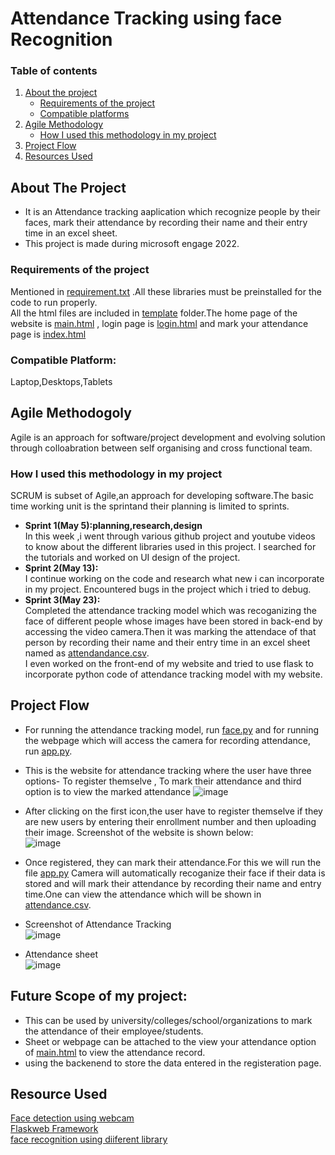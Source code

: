 # Attendance Tracking using face Recognition
### Table of contents <BR>
1. [About the project](https://github.com/ADHYA-MITTAL/face-recognition#about-the-project)<br>
    - [Requirements of the project](https://github.com/ADHYA-MITTAL/face-recognition#requirements-of-the-project)<br>
    - [Compatible platforms](https://github.com/ADHYA-MITTAL/face-recognition#compatible-platform)<br>  
2. [Agile Methodology](https://github.com/ADHYA-MITTAL/face-recognition/#agile-methodogoly)<br>
    - [How I used this methodology in my project](https://github.com/ADHYA-MITTAL/face-recognition#how-i-used-this-methodology-in-my-project)<br>
3. [Project Flow](https://github.com/ADHYA-MITTAL/face-recognition/#project-flow) <br>
4. [Resources Used](https://github.com/ADHYA-MITTAL/face-recognition/#resource-used)
  
## About The Project
- It is an Attendance tracking aaplication which recognize people by their faces, mark their attendance by recording their name and their entry time in an excel sheet.
- This project is made during microsoft engage 2022.<br>
### Requirements of the project
Mentioned in [requirement.txt](https://github.com/ADHYA-MITTAL/face-recognition/blob/main/requirement.txt) .All these libraries must be preinstalled for the code to run properly. <br> All the html files are included in [template](https://github.com/ADHYA-MITTAL/face-recognition/tree/main/templates) folder.The home page of the website is [main.html](https://github.com/ADHYA-MITTAL/face-recognition/blob/main/templates/main.html) , login page is [login.html](https://github.com/ADHYA-MITTAL/face-recognition/blob/main/templates/login.html) and mark your attendance page is [index.html](https://github.com/ADHYA-MITTAL/face-recognition/blob/main/templates/index.html)
### Compatible Platform:<br>
Laptop,Desktops,Tablets
## Agile Methodogoly
Agile is an approach for software/project development and evolving solution through colloabration between self organising and cross functional team.
### How I used this methodology in my project
 SCRUM is subset of Agile,an approach for developing software.The basic time working unit is the sprintand their planning is limited to sprints.
- **Sprint 1(May 5):planning,research,design**<br>
In this week ,i went through various github project and youtube videos to know about the different libraries used in this project. I searched for the tutorials and worked on UI design of the project.<br>
- **Sprint 2(May 13):**<br>
 I continue working on the code and research what new i can incorporate in my project. Encountered bugs in the project which i tried to debug.<br>
- **Sprint 3(May 23):**<br>
 Completed the attendance tracking model which was recoganizing the face of different people whose images have been stored in back-end by accessing the video camera.Then it was marking the attendace of that person by recording their name and their entry time in an excel sheet named as [attendandance.csv](https://github.com/ADHYA-MITTAL/face-recognition/blob/main/attendance.csv).<br>I even worked on the front-end of my website and tried to use flask to incorporate python code of attendance tracking model with my website. 
## Project Flow
- For running the attendance tracking model, run [face.py](https://github.com/ADHYA-MITTAL/face-recognition/blob/main/face.py) and for running the webpage which will access the camera for recording attendance, run [app.py](https://github.com/ADHYA-MITTAL/face-recognition/blob/main/app.py).
- This is the website for attendance tracking where the user have three options- To register themselve , To mark their attendance and third option is to view the marked attendance
    ![image](https://user-images.githubusercontent.com/79329319/170869219-d317135c-ffe2-4c9f-bd16-c19edf2e47f4.png)

- After clicking on the first icon,the user have to register themselve if they are new users by entering their enrollment number and then uploading their image. Screenshot of the website is shown below:<br>
    ![image](https://user-images.githubusercontent.com/79329319/170869487-ec2c6c45-6b3f-4e0a-9996-d82606ce80e5.png)
- Once registered, they can mark their attendance.For this we will run the file [app.py](https://github.com/ADHYA-MITTAL/face-recognition/blob/main/app.py) Camera will automatically recoganize their face if their data is stored and will mark their attendance by recording their name and entry time.One can view the attendance which will be shown in [attendance.csv](https://github.com/ADHYA-MITTAL/face-recognition/blob/main/attendance.csv).
- Screenshot of Attendance Tracking<br>
    ![image](https://user-images.githubusercontent.com/79329319/170871101-26268822-0456-4166-939b-9526c5fc1603.png)
- Attendance sheet<br>
    ![image](https://user-images.githubusercontent.com/79329319/170871144-21c0bb49-2cc1-47b7-8bdb-c2d88a0a6f12.png)
## Future Scope of my project:<br>
- This can be used by university/colleges/school/organizations to mark the attendance of their employee/students.
- Sheet or webpage can be attached to the view your attendance option of  [main.html](https://github.com/ADHYA-MITTAL/face-recognition/blob/main/templates/main.html) to view the attendance record.
- using the backenend to store the data entered in the registeration page.
    
## Resource Used
 [Face detection using webcam](https://realpython.com/face-detection-in-python-using-a-webcam/#pre-requisites)<br>
 [Flaskweb Framework](https://www.youtube.com/watch?v=Az1MH_e1hVA)<br>
 [face recognition using diiferent library](https://analyticsindiamag.com/a-complete-guide-on-building-a-face-attendance-system/)
